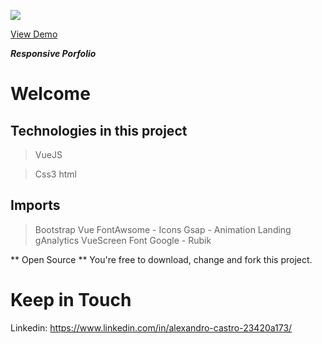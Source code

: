 
<a href="https://cv.fluttership.com.br"><img src="https://i.imgur.com/o2CB0Gl.png"></a>


<a href="https://cv.fluttership.com.br">View Demo</a>


***Responsive Porfolio***

# Welcome

## Technologies in this project 

> VueJS

> Css3
> html

## Imports

> Bootstrap Vue
> FontAwsome - Icons
> Gsap - Animation Landing
> gAnalytics
> VueScreen
> Font Google - Rubik


** Open Source **
You're free to download, change and fork this project.

# Keep in Touch

Linkedin: https://www.linkedin.com/in/alexandro-castro-23420a173/